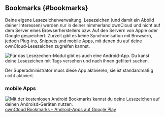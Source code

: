 ## Bookmarks {#bookmarks}

Deine eigene Lesezeichenverwaltung. Lesezeichen (und damit ein Abbild deiner Interessen) werden nur in deiner nimmerland ownCloud und nicht auf dem Server eines Browserherstellers bzw. Auf den Servern von Apple oder Google gespeichert. Zurzeit gibt es keine Synchronisation mit Browsern, jedoch Plug-ins, Snippets und mobile Apps, mit denen du auf deine ownCloud-Lesezeichen zugreifen kannst.


![Für das Lesezechen-Modul gibt es auch eine Android-App. Du kanst deine Lesezeichen mit Tags versehen und nach ihnen gefiltert suchen. ](https://lehre.nimmerland.de/index.php/s/BFoi2xXQhVqw0fD/download)


<div class="alert alert-info">
Der Superadministrator muss diese App aktivieren, sie ist standardmäßig nicht aktiviert.
</div>

### mobile Apps
![Mit der kostenlosen Android Bookmarks kannst du deine Lesezeichen auf deinen Androisd-Geräten nutzen.](https://lehre.nimmerland.de/index.php/s/Cj11AMyMeinc8t4/download)
[ownCloud Bookmarks – Android-Apps auf Google Play](https://play.google.com/store/apps/details?id=cz.nethar.owncloudbookmarks)


